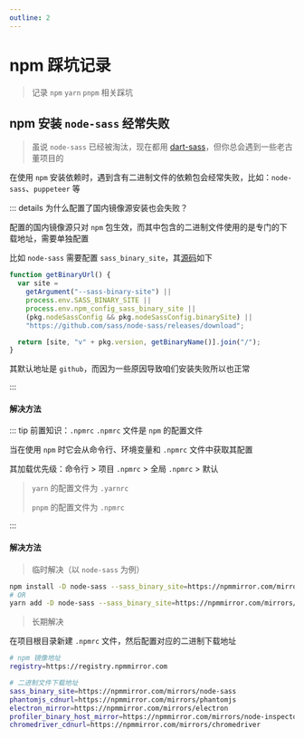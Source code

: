 ```yaml
---
outline: 2
---
```


# npm 踩坑记录

> 记录 `npm` `yarn` `pnpm` 相关踩坑

## npm 安装 `node-sass` 经常失败

> 虽说 `node-sass` 已经被淘汰，现在都用 [dart-sass](https://github.com/sass/dart-sass)，但你总会遇到一些老古董项目的

在使用 `npm` 安装依赖时，遇到含有二进制文件的依赖包会经常失败，比如：`node-sass`、`puppeteer` 等

::: details 为什么配置了国内镜像源安装也会失败？

配置的国内镜像源只对 `npm` 包生效，而其中包含的二进制文件使用的是专门的下载地址，需要单独配置

比如 `node-sass` 需要配置 `sass_binary_site`，其[源码](https://github.com/sass/node-sass/blob/ee13eb9c62449d1e535189a063cbdd15583ebf32/lib/extensions.js#L246)如下

```js
function getBinaryUrl() {
  var site =
    getArgument("--sass-binary-site") ||
    process.env.SASS_BINARY_SITE ||
    process.env.npm_config_sass_binary_site ||
    (pkg.nodeSassConfig && pkg.nodeSassConfig.binarySite) ||
    "https://github.com/sass/node-sass/releases/download";

  return [site, "v" + pkg.version, getBinaryName()].join("/");
}
```

其默认地址是 `github`，而因为一些原因导致咱们安装失败所以也正常

:::

#### 解决方法

::: tip 前置知识：`.npmrc`
`.npmrc` 文件是 `npm` 的配置文件

当在使用 `npm` 时它会从命令行、环境变量和 `.npmrc` 文件中获取其配置

其加载优先级：命令行 > 项目 `.npmrc` > 全局 `.npmrc` > 默认

> `yarn` 的配置文件为 `.yarnrc`
>
> `pnpm` 的配置文件为 `.npmrc`

:::

#### 解决方法

> 临时解决（以 `node-sass` 为例）

```sh
npm install -D node-sass --sass_binary_site=https://npmmirror.com/mirrors/node-sass
# OR
yarn add -D node-sass --sass_binary_site=https://npmmirror.com/mirrors/node-sass
```

> 长期解决

在项目根目录新建 `.npmrc` 文件，然后配置对应的二进制下载地址

```sh
# npm 镜像地址
registry=https://registry.npmmirror.com

# 二进制文件下载地址
sass_binary_site=https://npmmirror.com/mirrors/node-sass
phantomjs_cdnurl=https://npmmirror.com/mirrors/phantomjs
electron_mirror=https://npmmirror.com/mirrors/electron
profiler_binary_host_mirror=https://npmmirror.com/mirrors/node-inspector
chromedriver_cdnurl=https://npmmirror.com/mirrors/chromedriver
```
